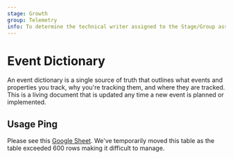 ```yaml
---
stage: Growth
group: Telemetry
info: To determine the technical writer assigned to the Stage/Group associated with this page, see https://about.gitlab.com/handbook/engineering/ux/technical-writing/#designated-technical-writers
---
```


# Event Dictionary

An event dictionary is a single source of truth that outlines what events and properties you track, why you're tracking them, and where they are tracked. This is a living document that is updated any time a new event is planned or implemented.

## Usage Ping

Please see this [Google Sheet](https://docs.google.com/spreadsheets/d/1VzE8R72Px_Y_LlE3Z05LxUlG_dumWe3vl-HeUo70TPw/edit?usp=sharing). We've temporarily moved this table as the table exceeded 600 rows making it difficult to manage.
